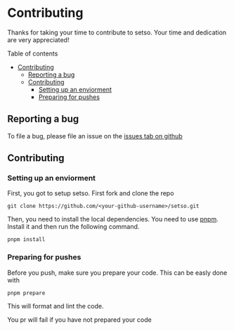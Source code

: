 # Contributing

Thanks for taking your time to contribute to setso. Your time and dedication are very appreciated!


Table of contents
- [Contributing](#contributing)
  - [Reporting a bug](#reporting-a-bug)
  - [Contributing](#contributing-1)
    - [Setting up an enviorment](#setting-up-an-enviorment)
    - [Preparing for pushes](#preparing-for-pushes)


## Reporting a bug

To file a bug, please file an issue on the [issues tab on github](https://github.com/micziz/setso/issues)

## Contributing

### Setting up an enviorment

First, you got to setup setso. First fork and clone the repo

```shell
git clone https://github.com/<your-github-username>/setso.git
```

Then, you need to install the local dependencies. You need to use [pnpm](https://pnpm.io). Install it and then run the following command.

```shell
pnpm install
```

### Preparing for pushes

Before you push, make sure you prepare your code. This can be easly done with

```shell
pnpm prepare
```

This will format and lint the code.

You pr will fail if you have not prepared your code
